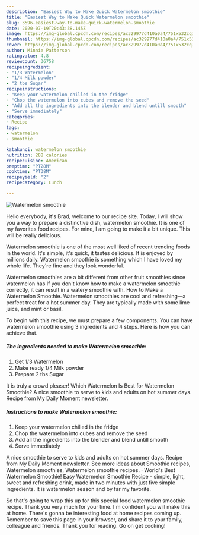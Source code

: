 ```yaml
---
description: "Easiest Way to Make Quick Watermelon smoothie"
title: "Easiest Way to Make Quick Watermelon smoothie"
slug: 3596-easiest-way-to-make-quick-watermelon-smoothie
date: 2020-07-19T20:43:38.145Z
image: https://img-global.cpcdn.com/recipes/ac329977d410a0a4/751x532cq70/watermelon-smoothie-recipe-main-photo.jpg
thumbnail: https://img-global.cpcdn.com/recipes/ac329977d410a0a4/751x532cq70/watermelon-smoothie-recipe-main-photo.jpg
cover: https://img-global.cpcdn.com/recipes/ac329977d410a0a4/751x532cq70/watermelon-smoothie-recipe-main-photo.jpg
author: Minnie Patterson
ratingvalue: 4.8
reviewcount: 36758
recipeingredient:
- "1/3 Watermelon"
- "1/4 Milk powder"
- "2 tbs Sugar"
recipeinstructions:
- "Keep your watermelon chilled in the fridge"
- "Chop the watermelon into cubes and remove the seed"
- "Add all the ingredients into the blender and blend untill smooth"
- "Serve immediately"
categories:
- Recipe
tags:
- watermelon
- smoothie

katakunci: watermelon smoothie 
nutrition: 288 calories
recipecuisine: American
preptime: "PT28M"
cooktime: "PT38M"
recipeyield: "2"
recipecategory: Lunch

---
```



![Watermelon smoothie](https://img-global.cpcdn.com/recipes/ac329977d410a0a4/751x532cq70/watermelon-smoothie-recipe-main-photo.jpg)

Hello everybody, it's Brad, welcome to our recipe site. Today, I will show you a way to prepare a distinctive dish, watermelon smoothie. It is one of my favorites food recipes. For mine, I am going to make it a bit unique. This will be really delicious.

Watermelon smoothie is one of the most well liked of recent trending foods in the world. It's simple, it's quick, it tastes delicious. It is enjoyed by millions daily. Watermelon smoothie is something which I have loved my whole life. They're fine and they look wonderful.

Watermelon smoothies are a bit different from other fruit smoothies since watermelon has If you don&#39;t know how to make a watermelon smoothie correctly, it can result in a watery smoothie with. How to Make a Watermelon Smoothie. Watermelon smoothies are cool and refreshing—a perfect treat for a hot summer day. They are typically made with some lime juice, and mint or basil.


To begin with this recipe, we must prepare a few components. You can have watermelon smoothie using 3 ingredients and 4 steps. Here is how you can achieve that.

<!--inarticleads1-->

##### The ingredients needed to make Watermelon smoothie:

1. Get 1/3 Watermelon
1. Make ready 1/4 Milk powder
1. Prepare 2 tbs Sugar


It is truly a crowd pleaser! Which Watermelon Is Best for Watermelon Smoothie? A nice smoothie to serve to kids and adults on hot summer days. Recipe from My Daily Moment newsletter. 

<!--inarticleads2-->

##### Instructions to make Watermelon smoothie:

1. Keep your watermelon chilled in the fridge
1. Chop the watermelon into cubes and remove the seed
1. Add all the ingredients into the blender and blend untill smooth
1. Serve immediately


A nice smoothie to serve to kids and adults on hot summer days. Recipe from My Daily Moment newsletter. See more ideas about Smoothie recipes, Watermelon smoothies, Watermelon smoothie recipes. · World&#39;s Best Watermelon Smoothie! Easy Watermelon Smoothie Recipe - simple, light, sweet and refreshing drink, made in two minutes with just five simple ingredients. It is watermelon season and by far my favorite. 

So that's going to wrap this up for this special food watermelon smoothie recipe. Thank you very much for your time. I'm confident you will make this at home. There's gonna be interesting food at home recipes coming up. Remember to save this page in your browser, and share it to your family, colleague and friends. Thank you for reading. Go on get cooking!
